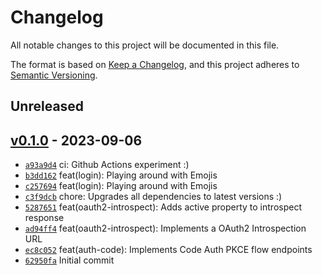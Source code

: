 # Changelog

All notable changes to this project will be documented in this file.

The format is based on [Keep a Changelog](https://keepachangelog.com/en/1.0.0/), and this project adheres to [Semantic Versioning](https://semver.org/spec/v2.0.0.html).

## Unreleased

## [v0.1.0](https://github.com/jonasliekens/fake-oidc/releases/tag/v0.1.0) - 2023-09-06

- [`a93a9d4`](https://github.com/jonasliekens/fake-oidc/commit/a93a9d448a746290c6460315239af0a0753fb9f2) ci: Github Actions experiment :)
- [`b3dd162`](https://github.com/jonasliekens/fake-oidc/commit/b3dd16268d88629359c5ac989213f266ef67862e) feat(login): Playing around with Emojis
- [`c257694`](https://github.com/jonasliekens/fake-oidc/commit/c257694f1d77acf2d93b23f7dea744292c26575a) feat(login): Playing around with Emojis
- [`c3f9dcb`](https://github.com/jonasliekens/fake-oidc/commit/c3f9dcbc2463bdc0f17bb9fe48436b2280ca5e11) chore: Upgrades all dependencies to latest versions :)
- [`5287651`](https://github.com/jonasliekens/fake-oidc/commit/52876518127d1d9114c3aefaf31ba47e3f4c6fb2) feat(oauth2-introspect): Adds active property to introspect response
- [`ad94ff4`](https://github.com/jonasliekens/fake-oidc/commit/ad94ff401ac86b4e0256268737f0d864a4ab1df1) feat(oauth2-introspect): Implements a OAuth2 Introspection URL
- [`ec8c052`](https://github.com/jonasliekens/fake-oidc/commit/ec8c052510fbe8e11a47ef2e4ac1eeff951badab) feat(auth-code): Implements Code Auth PKCE flow endpoints
- [`62950fa`](https://github.com/jonasliekens/fake-oidc/commit/62950fa6b790396ca532f7e6f6abc6b409357598) Initial commit
